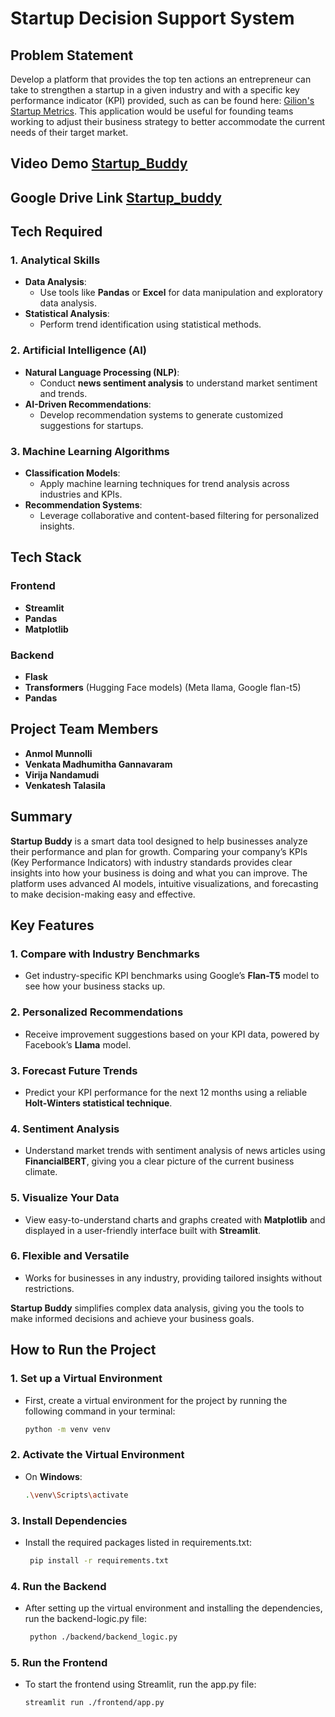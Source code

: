 # **Startup Decision Support System**

## **Problem Statement**

Develop a platform that provides the top ten actions an entrepreneur can take to strengthen a startup in a given industry and with a specific key performance indicator (KPI) provided, such as can be found here: [Gilion's Startup Metrics](https://www.gilion.com/basics/startup-metrics). This application would be useful for founding teams working to adjust their business strategy to better accommodate the current needs of their target market.

## Video Demo [Startup_Buddy](https://youtu.be/HEAWZIbh_mo)
## Google Drive Link [Startup_buddy](https://drive.google.com/drive/u/0/folders/1L_cgvKMq-QDv-zbC66j08SzHcYv0oV44)

## **Tech Required**

### **1. Analytical Skills**
- **Data Analysis**:
  - Use tools like **Pandas** or **Excel** for data manipulation and exploratory data analysis.
- **Statistical Analysis**:
  - Perform trend identification using statistical methods.

### **2. Artificial Intelligence (AI)**
- **Natural Language Processing (NLP)**:
  - Conduct **news sentiment analysis** to understand market sentiment and trends.
- **AI-Driven Recommendations**:
  - Develop recommendation systems to generate customized suggestions for startups.

### **3. Machine Learning Algorithms**
- **Classification Models**:
  - Apply machine learning techniques for trend analysis across industries and KPIs.
- **Recommendation Systems**:
  - Leverage collaborative and content-based filtering for personalized insights.

## **Tech Stack**

### **Frontend**
- **Streamlit**
- **Pandas**
- **Matplotlib**

### **Backend**
- **Flask**
- **Transformers** (Hugging Face models) (Meta llama, Google flan-t5)
- **Pandas**


## **Project Team Members**
- **Anmol Munnolli**  
- **Venkata Madhumitha Gannavaram**  
- **Virija Nandamudi**  
- **Venkatesh Talasila**

## Summary  
**Startup Buddy** is a smart data tool designed to help businesses analyze their performance and plan for growth. Comparing your company’s KPIs (Key Performance Indicators) with industry standards provides clear insights into how your business is doing and what you can improve. The platform uses advanced AI models, intuitive visualizations, and forecasting to make decision-making easy and effective.  

## Key Features  

### 1. Compare with Industry Benchmarks  
- Get industry-specific KPI benchmarks using Google’s **Flan-T5** model to see how your business stacks up.  

### 2. Personalized Recommendations  
- Receive improvement suggestions based on your KPI data, powered by Facebook’s **Llama** model.  

### 3. Forecast Future Trends  
- Predict your KPI performance for the next 12 months using a reliable **Holt-Winters statistical technique**.  

### 4. Sentiment Analysis  
- Understand market trends with sentiment analysis of news articles using **FinancialBERT**, giving you a clear picture of the current business climate.  

### 5. Visualize Your Data  
- View easy-to-understand charts and graphs created with **Matplotlib** and displayed in a user-friendly interface built with **Streamlit**.  

### 6. Flexible and Versatile  
- Works for businesses in any industry, providing tailored insights without restrictions.  

**Startup Buddy** simplifies complex data analysis, giving you the tools to make informed decisions and achieve your business goals.

  
## **How to Run the Project**

### **1. Set up a Virtual Environment**
- First, create a virtual environment for the project by running the following command in your terminal:
  ```bash
  python -m venv venv
### **2. Activate the Virtual Environment**
- On **Windows**:
  ```bash
  .\venv\Scripts\activate
### **3. Install Dependencies**
- Install the required packages listed in requirements.txt:
  ```bash
   pip install -r requirements.txt
### **4. Run the Backend**
- After setting up the virtual environment and installing the dependencies, run the backend-logic.py file:
  ```bash
   python ./backend/backend_logic.py
### **5. Run the Frontend**
- To start the frontend using Streamlit, run the app.py file:
   ```bash
   streamlit run ./frontend/app.py
